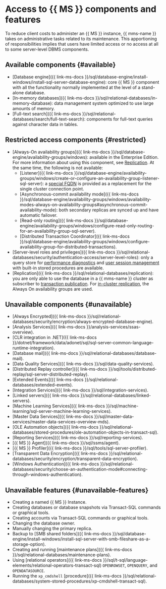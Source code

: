 # Access to {{ MS }} components and features

To reduce client costs to administer an {{ MS }} instance, {{ mms-name }} takes on administrative tasks related to its maintenance. This apportioning of responsibilities implies that users have limited access or no access at all to some server-level DBMS components.

## Available components {#available}

- [Database engine]({{ link-ms-docs }}/sql/database-engine/install-windows/install-sql-server-database-engine): core {{ MS }} component with all the functionality normally implemented at the level of a stand-alone database.
- [In-memory databases]({{ link-ms-docs }}/sql/relational-databases/in-memory-database): data management system optimized to use large amounts of memory.
- [Full-text search]({{ link-ms-docs }}/sql/relational-databases/search/full-text-search): components for full-text queries against character data in tables.

## Restricted access components {#restricted}

- [Always-On availability groups]({{ link-ms-docs }}/sql/database-engine/availability-groups/windows): available in the Enterprise Edition. For more information about using this component, see [Replication](replication.md). At the same time, the following is not available:
  - [Listener]({{ link-ms-docs }}/sql/database-engine/availability-groups/windows/create-or-configure-an-availability-group-listener-sql-server): a [special FQDN](../operations/connect#fqdn-primary-replica) is provided as a replacement for the single cluster connection point.
  - [Asynchronous-commit availability mode]({{ link-ms-docs }}/sql/database-engine/availability-groups/windows/availability-modes-always-on-availability-groups#asynchronous-commit-availability-mode): both secondary replicas are synced up and have automatic failover.
  - [Read-only routing]({{ link-ms-docs }}/sql/database-engine/availability-groups/windows/configure-read-only-routing-for-an-availability-group-sql-server).
  - [Distributed Transaction Coordinator]({{ link-ms-docs }}/sql/database-engine/availability-groups/windows/configure-availability-group-for-distributed-transactions).
- [Server-level roles and privileges]({{ link-ms-docs }}/sql/relational-databases/security/authentication-access/server-level-roles): only a query store for [performance diagnostics](../operations/performance-diagnostics#activate-stats-collector) and [user session management](../operations/sessions.md) with built-in stored procedures are available.
- [Replication]({{ link-ms-docs }}/sql/relational-databases/replication): you are only able to use the database in a {{ mms-name }} cluster as subscriber to [transaction publication](../tutorials/data-migration.md#replication). For [in-cluster replication](replication.md), the Always On availability groups are used.

## Unavailable components {#unavailable}

- [Always Encrypted]({{ link-ms-docs }}/sql/relational-databases/security/encryption/always-encrypted-database-engine).
- [Analysis Services]({{ link-ms-docs }}/analysis-services/ssas-overview).
- [CLR integration in .NET]({{ link-ms-docs }}/dotnet/framework/data/adonet/sql/sql-server-common-language-runtime-integration).
- [Database mail]({{ link-ms-docs }}/sql/relational-databases/database-mail).
- [Data Quality Services]({{ link-ms-docs }}/sql/data-quality-services).
- [Distributed Replay controller]({{ link-ms-docs }}/sql/tools/distributed-replay/sql-server-distributed-replay).
- [Extended Events]({{ link-ms-docs }}/sql/relational-databases/extended-events).
- [Integration Services]({{ link-ms-docs }}/sql/integration-services).
- [Linked servers]({{ link-ms-docs }}/sql/relational-databases/linked-servers).
- [Machine Learning Services]({{ link-ms-docs }}/sql/machine-learning/sql-server-machine-learning-services).
- [Master Data Services]({{ link-ms-docs }}/sql/master-data-services/master-data-services-overview-mds).
- [OLE Automation objects]({{ link-ms-docs }}/sql/relational-databases/stored-procedures/ole-automation-objects-in-transact-sql).
- [Reporting Services]({{ link-ms-docs }}/sql/reporting-services).
- [{{ MS }} Agent]({{ link-ms-docs }}/sql/ssms/agent).
- [{{ MS }} Profiler]({{ link-ms-docs }}/sql/tools/sql-server-profiler).
- [Transparent Data Encryption]({{ link-ms-docs }}/sql/relational-databases/security/encryption/transparent-data-encryption).
- [Windows Authentication]({{ link-ms-docs }}/sql/relational-databases/security/choose-an-authentication-mode#connecting-through-windows-authentication).

## Unavailable features {#unavailable-features}

- Creating a named {{ MS }} Instance.
- Creating databases or database snapshots via Transact-SQL commands or graphical tools.
- Creating accounts via Transact-SQL commands or graphical tools.
- Changing the database owner.
- Manually changing the primary replica.
- Backup to [SMB shared folders]({{ link-ms-docs }}/sql/database-engine/install-windows/install-sql-server-with-smb-fileshare-as-a-storage-option).
- Creating and running [maintenance plans]({{ link-ms-docs }}/sql/relational-databases/maintenance-plans).
- Using [relational operators]({{ link-ms-docs }}/sql/t-sql/language-elements/relational-operators-transact-sql) `OPENROWSET`, `OPENQUERY`, and `OPENDATASOURCE`.
- Running the `xp_cmdshell` [procedure]({{ link-ms-docs }}/sql/relational-databases/system-stored-procedures/xp-cmdshell-transact-sql).
